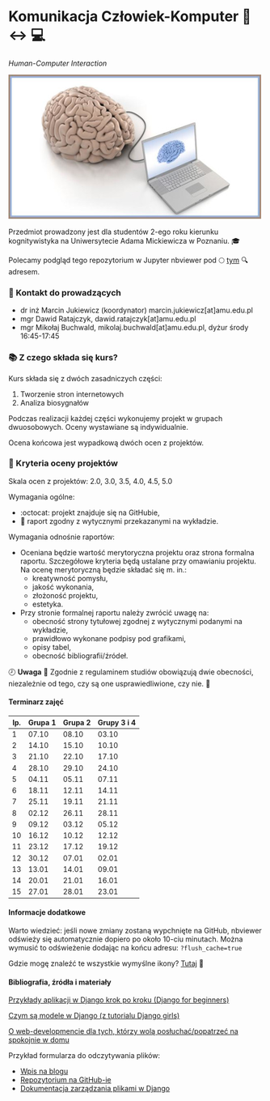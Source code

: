 # Komunikacja Człowiek-Komputer :walking: :left_right_arrow: :computer:

*Human-Computer Interaction*

![BCI](images/bci.jpg)

Przedmiot prowadzony jest dla studentów 2-ego roku kierunku kognitywistyka na Uniwersytecie Adama Mickiewicza w Poznaniu. :mortar_board:

Polecamy podgląd tego repozytorium w Jupyter nbviewer pod :full_moon: [tym](https://nbviewer.jupyter.org/github/mikbuch/hci/tree/master/) :mag: adresem.

### :e-mail: Kontakt do prowadzących

 * dr inż Marcin Jukiewicz (koordynator) marcin.jukiewicz[at]amu.edu.pl
 * mgr Dawid Ratajczyk, dawid.ratajczyk[at]amu.edu.pl
 * mgr Mikołaj Buchwald, mikolaj.buchwald[at]amu.edu.pl, dyżur środy 16:45-17:45

### :books: Z czego składa się kurs?

Kurs składa się z dwóch zasadniczych części:
 1. Tworzenie stron internetowych
 2. Analiza biosygnałów

Podczas realizacji każdej części wykonujemy projekt w grupach dwuosobowych. Oceny wystawiane są indywidualnie.

Ocena końcowa jest wypadkową dwóch ocen z projektów.

###  :scroll: Kryteria oceny projektów

Skala ocen z projektów: 2.0, 3.0, 3.5, 4.0, 4.5, 5.0

Wymagania ogólne:
 * :octocat: projekt znajduje się na GitHubie,
 * :page_with_curl: raport zgodny z wytycznymi przekazanymi na wykładzie.

Wymagania odnośnie raportów:

 * Oceniana będzie wartość merytoryczna projektu oraz strona formalna raportu. Szczegółowe kryteria będą ustalane przy omawianiu projektu. Na ocenę merytoryczną będzie składać się m. in.:
   - kreatywność pomysłu,
   - jakość wykonania,
   - złożoność projektu,
   - estetyka.
 * Przy stronie formalnej raportu należy zwrócić uwagę na:
   - obecność strony tytułowej zgodnej z wytycznymi podanymi na wykładzie,
   - prawidłowo wykonane podpisy pod grafikami,
   - opisy tabel,
   - obecność bibliografii/źródeł.

:clock8: **Uwaga** :office: Zgodnie z regulaminem studiów obowiązują dwie obecności, niezależnie od tego, czy są one usprawiedliwione, czy nie. :blue_book:

#### Terminarz zajęć

| lp. | Grupa 1 | Grupa 2 | Grupy 3 i 4 |
| --- | ------- | ------- | ----------- |
| 1   | 07.10   | 08.10   | 03.10       |
| 2   | 14.10   | 15.10   | 10.10       |
| 3   | 21.10   | 22.10   | 17.10       |
| 4   | 28.10   | 29.10   | 24.10       |
| 5   | 04.11   | 05.11   | 07.11       |
| 6   | 18.11   | 12.11   | 14.11       |
| 7   | 25.11   | 19.11   | 21.11       |
| 8   | 02.12   | 26.11   | 28.11       |
| 9   | 09.12   | 03.12   | 05.12       |
| 10  | 16.12   | 10.12   | 12.12       |
| 11  | 23.12   | 17.12   | 19.12       |
| 12  | 30.12   | 07.01   | 02.01       |
| 13  | 13.01   | 14.01   | 09.01       |
| 14  | 20.01   | 21.01   | 16.01       |
| 15  | 27.01   | 28.01   | 23.01       |

#### Informacje dodatkowe

Warto wiedzieć: jeśli nowe zmiany zostaną wypchnięte na GitHub, nbviewer odświeży się automatycznie dopiero po około 10-ciu minutach. Można wymusić to odświeżenie dodając na końcu adresu: `?flush_cache=true`

Gdzie mogę znaleźć te wszystkie wymyślne ikony? [Tutaj](https://gist.github.com/rxaviers/7360908)  :link:

#### Bibliografia, źródła i materiały

[Przykłady aplikacji w Django krok po kroku (Django for beginners)](https://github.com/wsvincent/djangoforbeginners)

[Czym są modele w Django (z tutorialu Django girls)](https://tutorial.djangogirls.org/en/django_models/)

[O web-developmencie dla tych, którzy wolą posłuchać/popatrzeć na spokojnie w domu](https://pasja-informatyki.pl/programowanie-webowe/technologie-video-mp3/)

Przykład formularza do odczytywania plików:
 * [Wpis na blogu](https://simpleisbetterthancomplex.com/tutorial/2016/08/01/how-to-upload-files-with-django.html)
 * [Repozytorium na GitHub-ie](https://github.com/sibtc/simple-file-upload.git)
 * [Dokumentacja zarządzania plikami w Django](https://docs.djangoproject.com/en/2.2/ref/files/storage/)
